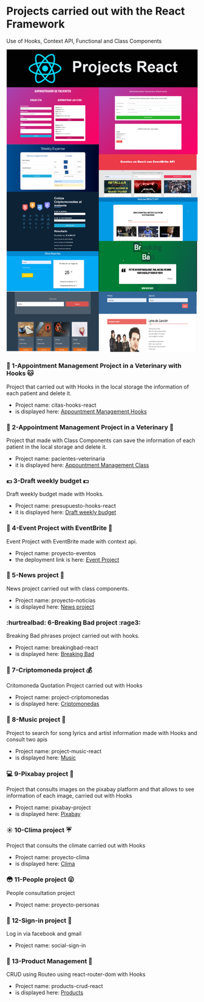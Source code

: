 # Projects carried out with the React Framework

Use of Hooks, Context API, Functional and Class Components

![alt text](https://github.com/yaneth94/ProjectReact/blob/master/projectReact.png) 

### :dog: 1-Appointment Management Project in a Veterinary with Hooks :cat:

Project that carried out with Hooks in the local storage the information of each patient and delete it. 
* Project name: citas-hooks-react
* is displayed here: [Appountment Management Hooks](https://date-hooks-react.netlify.com/)

### :hamster: 2-Appointment Management Project in a Veterinary :rabbit:

Project that made with Class Components can save the information of each patient in the local storage and delete it.
* Project name: pacientes-veterinaria
* it is displayed here: [Appountment Management Class](https://veterinary-first.netlify.com/)

### :pound: 3-Draft weekly budget :dollar:

Draft weekly budget made with Hooks.
* Project name: presupuesto-hooks-react
* it is displayed here:  [Draft weekly budget](https://expenses-budget-react.netlify.com/)

### :blue_book: 4-Event Project with EventBrite :closed_book:

Event Project with EventBrite made with context api.
* Project name: proyecto-eventos
* the deployment link is here: [Event Project](https://eventbrite-event.netlify.com/)

### :newspaper: 5-News project :bookmark:

News project carried out with class components.
* Project name: proyecto-noticias
* is displayed here: [News project](https://notify-react.netlify.com/)

### :hurtrealbad: 6-Breaking Bad project :rage3:

Breaking Bad phrases project carried out with hooks.
* Project name: breakingbad-react
* is displayed here: [Breaking Bad](https://breaking-bad-react.netlify.com/)

### :money_with_wings: 7-Criptomoneda project :moneybag:

Critomoneda Quotation Project carried out with Hooks
* Project name: project-criptomonedas
* is displayed here: [Criptomonedas](https://criptomoneda-react.netlify.com/)

### :musical_keyboard: 8-Music project :musical_score:

Project to search for song lyrics and artist information made with Hooks and consult two apis
* Project name: project-music-react
* is displayed here: [Music](https://music-letter-react.netlify.com/)

### :computer: 9-Pixabay project :gift_heart:

Project that consults images on the pixabay platform and that allows to see information of each image, carried out with Hooks
* Project name: pixabay-project
* is displayed here: [Pixabay](https://pixabay-react.netlify.com/)

### :sunny: 10-Clima project :umbrella:

Project that consults the climate carried out with Hooks
* Project name: proyecto-clima
* is displayed here: [Clima](https://app-clima.netlify.com/)

### :flushed: 11-People project :stuck_out_tongue_winking_eye:

People consultation project
* Project name: proyecto-personas

### :email: 12-Sign-in project :email:

Log in via facebook and gmail
* Project name: social-sign-in

### :school_satchel: 13-Product Management :confetti_ball:

CRUD using Routeo using react-router-dom with Hooks
* Project name: products-crud-react
* is displayed here: [Products](https://product-react.netlify.com/)


